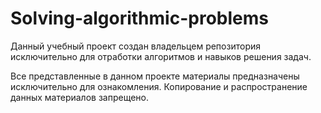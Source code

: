 # Solving-algorithmic-problems
Данный учебный проект создан владельцем репозитория исключительно для отработки алгоритмов и навыков решения задач. 

Все представленные в данном проекте материалы предназначены исключительно для ознакомления. Копирование и распространение данных материалов запрещено.